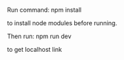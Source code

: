 Run command:
npm install

to install node modules before running.

Then run:
npm run dev

to get localhost link
